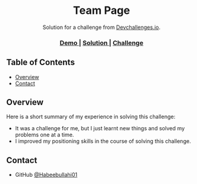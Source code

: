 <!-- Please update value in the {}  -->

<h1 align="center">Team Page</h1>

<div align="center">
   Solution for a challenge from  <a href="http://devchallenges.io" target="_blank">Devchallenges.io</a>.
</div>

<div align="center">
  <h3>
    <a href="https://my-team-page-theta.vercel.app/">
      Demo
    </a>
    <span> | </span>
    <a href="https://github.com/Habeebullahi01/Devchallenges/tree/main/my-team-page-master">
      Solution
    </a>
    <span> | </span>
    <a href="https://devchallenges.io/challenges/hhmesazsqgKXrTkYkt0U">
      Challenge
    </a>
  </h3>
</div>

<!-- TABLE OF CONTENTS -->

## Table of Contents

- [Overview](#overview)
- [Contact](#contact)

<!-- OVERVIEW -->

## Overview



Here is a short summary of my experience in solving this challenge:

- It was a challenge for me, but I just learnt new things and solved my problems one at a time.
- I improved my positioning skills in the course of solving this challenge.


## Contact

- GitHub [@Habeebullahi01](https://{github.com/habeebullahi01})
